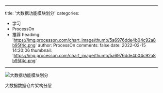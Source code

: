 
---
title: '大数据功能模块划分'
categories: 
 - 学习
 - ProcessOn
 - 推荐
headimg: 'https://img.processon.com/chart_image/thumb/5a6976dde4b04c92a8b95f4c.png'
author: ProcessOn
comments: false
date: 2022-02-15 14:20:06
thumbnail: 'https://img.processon.com/chart_image/thumb/5a6976dde4b04c92a8b95f4c.png'
---

<div>   
<img class="thumb" alt="大数据功能模块划分" src="https://img.processon.com/chart_image/thumb/5a6976dde4b04c92a8b95f4c.png" referrerpolicy="no-referrer">
<p>大数据数据仓库架构分层</p>  
</div>
            